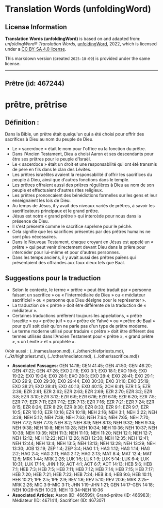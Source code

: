 # Translation Words (unfoldingWord)

## License Information

**Translation Words (unfoldingWord)** is based on and adapted from: _unfoldingWord® Translation Words_, [unfoldingWord](https://unfoldingword.org/utw), 2022, which is licensed under a [CC BY-SA 4.0 license](https://creativecommons.org/licenses/by-sa/4.0/legalcode.en).

This markdown version (created `2025-10-09`) is provided under the same license.



--------------------------------

## Prêtre (id: 467244)

prêtre, prêtrise
================

Définition :
------------

Dans la Bible, un prêtre était quelqu'un qui a été choisi pour offrir des sacrifices à Dieu au nom du peuple de Dieu.

* Le « sacerdoce » était le nom pour l'office ou la fonction du prêtre.
* Dans l'Ancien Testament, Dieu a choisi Aaron et ses descendants pour être ses prêtres pour le peuple d'Israël.
* Le « sacerdoce » était un droit et une responsabilité qui ont été transmis de père en fils dans le clan des Lévites.
* Les prêtres israélites avaient la responsabilité d'offrir les sacrifices du peuple à Dieu, ainsi que d'autres fonctions dans le temple.
* Les prêtres offraient aussi des prières régulières à Dieu au nom de son peuple et effectuaient d'autres rites religieux.
* Les prêtres prononcaient des bénédictions formelles sur les gens et leur enseignaient les lois de Dieu.
* Au temps de Jésus, il y avait des niveaux variés de prêtres, à savoir les sacrificateurs principaux et le grand prêtre.
* Jésus est notre « grand prêtre » qui intercède pour nous dans la présence de Dieu.
* Il s'est présenté comme le sacrifice suprême pour le péché.
* Cela signifie que les sacrifices présentés par des prêtres humains ne sont plus nécessaires.
* Dans le Nouveau Testament, chaque croyant en Jésus est appelé un « prêtre » qui peut venir directement devant Dieu dans la prière pour intercéder pour lui\-même et pour d'autres personnes.
* Dans les temps anciens, il y avait aussi des prêtres païens qui présentaient des offrandes aux faux dieux tels que Baal.

Suggestions pour la traduction
------------------------------

* Selon le contexte, le terme « prêtre » peut être traduit par « personne faisant un sacrifice » ou « l'intermédiaire de Dieu » ou « médiateur sacrificiel » ou « personne que Dieu désigne pour le représenter ».
* La traduction de « prêtre » doit être différente de la traduction de « médiateur ».
* Certaines traductions préfèrent toujours les appelations, « prêtre Israélite » ou « prêtre juif » ou « prêtre de Yahvé » ou « prêtre de Baal » pour qu'il soit clair qu'on ne parle pas d'un type de prêtre moderne.
* Le terme moderne utilisé pour traduire « prêtre » doit être différent des termes utilisés dans l'Ancien Testament pour « prêtre », « grand prêtre », « un Lévite » et « prophète ».

(Voir aussi : (../names/aaron.md), (../other/chiefpriests.md), (../kt/highpriest.md), (../other/mediator.md), (../other/sacrifice.md))

* **Associated Passages:** GEN 14:18; GEN 41:45; GEN 41:50; GEN 46:20; GEN 47:22; GEN 47:26; EXO 2:16; EXO 3:1; EXO 18:1; EXO 19:6; EXO 19:22; EXO 19:24; EXO 28:1; EXO 28:3; EXO 28:4; EXO 28:41; EXO 29:1; EXO 29:9; EXO 29:30; EXO 29:44; EXO 30:30; EXO 31:10; EXO 35:19; EXO 38:21; EXO 39:41; EXO 40:13; EXO 40:15; 2CH 6:41; EZR 1:5; EZR 2:36; EZR 2:61; EZR 2:62; EZR 2:63; EZR 2:69; EZR 2:70; EZR 3:2; EZR 3:8; EZR 3:10; EZR 3:12; EZR 6:9; EZR 6:16; EZR 6:18; EZR 6:20; EZR 7:5; EZR 7:7; EZR 7:11; EZR 7:12; EZR 7:13; EZR 7:16; EZR 7:21; EZR 7:24; EZR 8:15; EZR 8:24; EZR 8:29; EZR 8:30; EZR 8:33; EZR 9:1; EZR 9:7; EZR 10:5; EZR 10:10; EZR 10:16; EZR 10:18; NEH 2:16; NEH 3:1; NEH 3:22; NEH 3:28; NEH 5:12; NEH 7:39; NEH 7:63; NEH 7:64; NEH 7:65; NEH 7:70; NEH 7:72; NEH 7:73; NEH 8:2; NEH 8:9; NEH 8:13; NEH 9:32; NEH 9:34; NEH 9:38; NEH 10:8; NEH 10:28; NEH 10:34; NEH 10:36; NEH 10:37; NEH 10:38; NEH 10:39; NEH 11:3; NEH 11:10; NEH 11:20; NEH 12:1; NEH 12:7; NEH 12:12; NEH 12:22; NEH 12:26; NEH 12:30; NEH 12:35; NEH 12:41; NEH 12:44; NEH 13:4; NEH 13:5; NEH 13:13; NEH 13:28; NEH 13:29; NEH 13:30; JOB 12:19; ZEP 1:4; ZEP 3:4; HAG 1:1; HAG 1:12; HAG 1:14; HAG 2:2; HAG 2:4; HAG 2:11; HAG 2:12; HAG 2:13; MAT 8:4; MAT 12:4; MAT 12:5; MRK 1:44; MRK 2:26; LUK 1:5; LUK 1:9; LUK 5:14; LUK 6:4; LUK 10:31; LUK 17:14; JHN 1:19; ACT 4:1; ACT 6:7; ACT 14:13; HEB 5:6; HEB 7:1; HEB 7:3; HEB 7:5; HEB 7:11; HEB 7:12; HEB 7:14; HEB 7:15; HEB 7:17; HEB 7:20; HEB 7:21; HEB 7:23; HEB 7:24; HEB 8:4; HEB 9:6; HEB 10:11; HEB 10:21; 1PE 2:5; 1PE 2:9; REV 1:6; REV 5:10; REV 20:6; MRK 2:25–MRK 2:26; MIC 3:9–MIC 3:11; JHN 1:19–JHN 1:21; GEN 14:17–GEN 14:18; NEH 10:28–NEH 10:29; NEH 10:34–NEH 10:36
* **Associated Articles:** Aaron (ID: 466599); Grand-prêtre (ID: 466983); Médiateur (ID: 467141); Sacrificer (ID: 467307)

